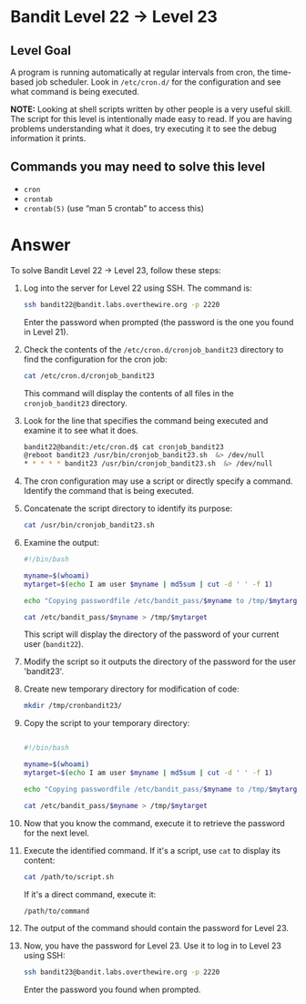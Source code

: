 # Bandit Level 22 → Level 23

## Level Goal

A program is running automatically at regular intervals from cron, the time-based job scheduler. Look in `/etc/cron.d/` for the configuration and see what command is being executed.

**NOTE:** Looking at shell scripts written by other people is a very useful skill. The script for this level is intentionally made easy to read. If you are having problems understanding what it does, try executing it to see the debug information it prints.

## Commands you may need to solve this level

- `cron`
- `crontab`
- `crontab(5)` (use “man 5 crontab” to access this)

# Answer

To solve Bandit Level 22 → Level 23, follow these steps:

1. Log into the server for Level 22 using SSH. The command is:

   ```bash
   ssh bandit22@bandit.labs.overthewire.org -p 2220
   ```

   Enter the password when prompted (the password is the one you found in Level 21).

2. Check the contents of the `/etc/cron.d/cronjob_bandit23` directory to find the configuration for the cron job:

   ```bash
   cat /etc/cron.d/cronjob_bandit23
   ```

   This command will display the contents of all files in the `cronjob_bandit23` directory.

3. Look for the line that specifies the command being executed and examine it to see what it does.

   ```bash
   bandit22@bandit:/etc/cron.d$ cat cronjob_bandit23
   @reboot bandit23 /usr/bin/cronjob_bandit23.sh  &> /dev/null
   * * * * * bandit23 /usr/bin/cronjob_bandit23.sh  &> /dev/null
   ```

4. The cron configuration may use a script or directly specify a command. Identify the command that is being executed.

5. Concatenate the script directory to identify its purpose:

   ```bash
   cat /usr/bin/cronjob_bandit23.sh
   ```

6. Examine the output:

   ```bash
   #!/bin/bash

   myname=$(whoami)
   mytarget=$(echo I am user $myname | md5sum | cut -d ' ' -f 1)

   echo "Copying passwordfile /etc/bandit_pass/$myname to /tmp/$mytarget"

   cat /etc/bandit_pass/$myname > /tmp/$mytarget
   ```

   This script will display the directory of the password of your current user (`bandit22`).

7. Modify the script so it outputs the directory of the password for the user 'bandit23'.

8. Create new temporary directory for modification of code:

   ```bash
   mkdir /tmp/cronbandit23/
   ```

9. Copy the script to your temporary directory:

   ```bash

   ```

   ```bash
   #!/bin/bash

   myname=$(whoami)
   mytarget=$(echo I am user $myname | md5sum | cut -d ' ' -f 1)

   echo "Copying passwordfile /etc/bandit_pass/$myname to /tmp/$mytarget"

   cat /etc/bandit_pass/$myname > /tmp/$mytarget

   ```

10. Now that you know the command, execute it to retrieve the password for the next level.

11. Execute the identified command. If it's a script, use `cat` to display its content:

    ```bash
    cat /path/to/script.sh
    ```

    If it's a direct command, execute it:

    ```bash
    /path/to/command
    ```

12. The output of the command should contain the password for Level 23.

13. Now, you have the password for Level 23. Use it to log in to Level 23 using SSH:

    ```bash
    ssh bandit23@bandit.labs.overthewire.org -p 2220
    ```

    Enter the password you found when prompted.
